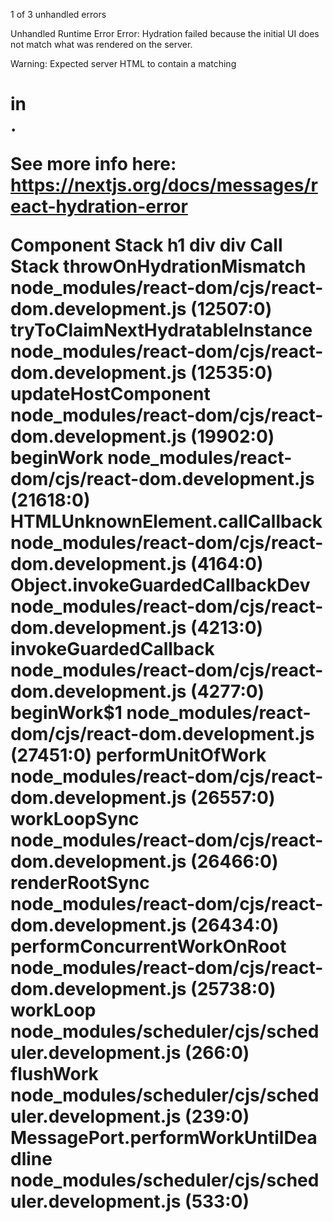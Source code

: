1 of 3 unhandled errors

Unhandled Runtime Error
Error: Hydration failed because the initial UI does not match what was rendered on the server.

Warning: Expected server HTML to contain a matching <h1> in <div>.

See more info here: https://nextjs.org/docs/messages/react-hydration-error

Component Stack
h1
div
div
Call Stack
throwOnHydrationMismatch
node_modules/react-dom/cjs/react-dom.development.js (12507:0)
tryToClaimNextHydratableInstance
node_modules/react-dom/cjs/react-dom.development.js (12535:0)
updateHostComponent
node_modules/react-dom/cjs/react-dom.development.js (19902:0)
beginWork
node_modules/react-dom/cjs/react-dom.development.js (21618:0)
HTMLUnknownElement.callCallback
node_modules/react-dom/cjs/react-dom.development.js (4164:0)
Object.invokeGuardedCallbackDev
node_modules/react-dom/cjs/react-dom.development.js (4213:0)
invokeGuardedCallback
node_modules/react-dom/cjs/react-dom.development.js (4277:0)
beginWork$1
node_modules/react-dom/cjs/react-dom.development.js (27451:0)
performUnitOfWork
node_modules/react-dom/cjs/react-dom.development.js (26557:0)
workLoopSync
node_modules/react-dom/cjs/react-dom.development.js (26466:0)
renderRootSync
node_modules/react-dom/cjs/react-dom.development.js (26434:0)
performConcurrentWorkOnRoot
node_modules/react-dom/cjs/react-dom.development.js (25738:0)
workLoop
node_modules/scheduler/cjs/scheduler.development.js (266:0)
flushWork
node_modules/scheduler/cjs/scheduler.development.js (239:0)
MessagePort.performWorkUntilDeadline
node_modules/scheduler/cjs/scheduler.development.js (533:0)
